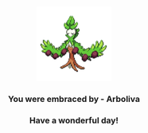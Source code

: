 <p align="center">
    <img src="https://raw.githubusercontent.com/PokeAPI/sprites/master/sprites/pokemon/930.png" width="150" height="150">
</p>
<h3 align="center">You were embraced by - <b>Arboliva</b></h3>
<h3 align="center">Have a wonderful day!</h3>

